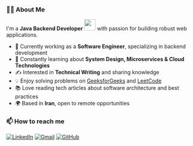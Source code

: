 ### 👨‍💻 About Me

I'm a **Java Backend Developer** <img src="https://media.giphy.com/media/WUlplcMpOCEmTGBtBW/giphy.gif" width="30"> with passion for building robust web applications.

- 🔭 Currently working as a **Software Engineer**, specializing in backend development
- 🌱 Constantly learning about **System Design, Microservices & Cloud Technologies**
- ✍️ Interested in **Technical Writing** and sharing knowledge
- 💡 Enjoy solving problems on [GeeksforGeeks](https://www.geeksforgeeks.org/) and [LeetCode](https://leetcode.com/)
- 📚 Love reading tech articles about software architecture and best practices
- 🌍 Based in **Iran**, open to remote opportunities

### 📫 How to reach me

[![LinkedIn](https://img.shields.io/badge/LinkedIn-0077B5?style=for-the-badge&logo=linkedin&logoColor=white)](https://www.linkedin.com/in/javad-mahdioun)
[![Gmail](https://img.shields.io/badge/Gmail-D14836?style=for-the-badge&logo=gmail&logoColor=white)](mailto:javad.mahdioun1986@gmail.com)
[![GitHub](https://img.shields.io/badge/GitHub-100000?style=for-the-badge&logo=github&logoColor=white)](https://github.com/yourusername)

